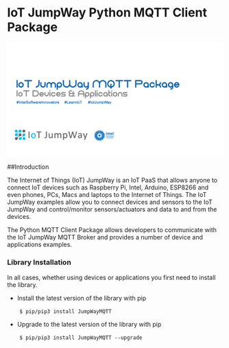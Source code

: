 # IoT JumpWay Python MQTT Client Package

![TechBubble IoT JumpWay Docs](images/main/IoT-Jumpway.jpg)  

##Introduction

The Internet of Things (IoT) JumpWay is an IoT PaaS that allows anyone to connect IoT devices such as Raspberry Pi, Intel, Arduino, ESP8266 and even phones, PCs, Macs and laptops to the Internet of Things. The IoT JumpWay examples allow you to connect devices and sensors to the IoT JumpWay and control/monitor sensors/actuators and data to and from the devices.

The Python MQTT Client Package allows developers to communicate with the IoT JumpWay MQTT Broker and provides a number of device and applications examples.

### Library Installation

In all cases, whether using devices or applications you first need to install the library. 

- Install the latest version of the library with pip

```
    $ pip/pip3 install JumpWayMQTT
```

- Upgrade to the latest version of the library with pip

```
    $ pip/pip3 install JumpWayMQTT --upgrade
```